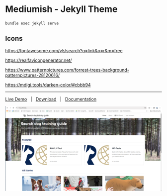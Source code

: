 # Mediumish - Jekyll Theme

`bundle exec jekyll serve`

## Icons

https://fontawesome.com/v5/search?q=link&o=r&m=free

https://realfavicongenerator.net/

https://www.patternpictures.com/forrest-trees-background-patternpictures-28120616/

https://mdigi.tools/darken-color/#cbbb94

---

[Live Demo](https://wowthemesnet.github.io/mediumish-theme-jekyll/) &nbsp; | &nbsp; [Download](https://github.com/wowthemesnet/mediumish-theme-jekyll/archive/master.zip) &nbsp; | &nbsp; [Documentation](https://bootstrapstarter.com/template-mediumish-bootstrap-jekyll/) &nbsp; 


![img.png](img.png)